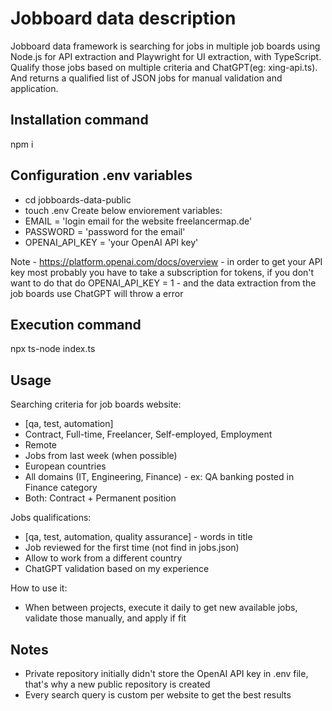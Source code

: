 # Jobboard data description

Jobboard data framework is searching for jobs in multiple job boards using Node.js for API extraction and Playwright for UI extraction, with TypeScript.<br>
Qualify those jobs based on multiple criteria and ChatGPT(eg: xing-api.ts).<br>
And returns a qualified list of JSON jobs for manual validation and application.

## Installation command

npm i

## Configuration .env variables

- cd jobboards-data-public
- touch .env
  Create below enviorement variables:
- EMAIL = 'login email for the website freelancermap.de'
- PASSWORD = 'password for the email'
- OPENAI_API_KEY = 'your OpenAI API key'

Note - https://platform.openai.com/docs/overview - in order to get your API key most probably you have to take a subscription for tokens, if you don't want to do that do OPENAI_API_KEY = 1 - and the data extraction from the job boards use ChatGPT will throw a error

## Execution command

npx ts-node index.ts

## Usage

Searching criteria for job boards website:

- [qa, test, automation]
- Contract, Full-time, Freelancer, Self-employed, Employment
- Remote
- Jobs from last week (when possible)
- European countries
- All domains (IT, Engineering, Finance) - ex: QA banking posted in Finance category
- Both: Contract + Permanent position

Jobs qualifications:

- [qa, test, automation, quality assurance] - words in title
- Job reviewed for the first time (not find in jobs.json)
- Allow to work from a different country
- ChatGPT validation based on my experience

How to use it:

- When between projects, execute it daily to get new available jobs, validate those manually, and apply if fit

## Notes

- Private repository initially didn't store the OpenAI API key in .env file, that's why a new public repository is created
- Every search query is custom per website to get the best results
